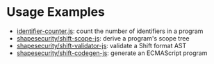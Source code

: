 Usage Examples
==============

* [identifier-counter.js](./identifier-counter.js): count the number of identifiers in a program
* [shapesecurity/shift-scope-js](https://github.com/shapesecurity/shift-scope-js): derive a program's scope tree
* [shapesecurity/shift-validator-js](https://github.com/shapesecurity/shift-validator-js): validate a Shift format AST
* [shapesecurity/shift-codegen-js](https://github.com/shapesecurity/shift-codegen-js): generate an ECMAScript program

